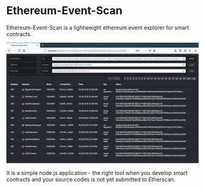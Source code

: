 # Ethereum-Event-Scan

Ethereum-Event-Scan is a lightweight ethereum event explorer for smart contracts. 


![Image 1](./images/ethereum-event-scan.png "Connected via Infura.io")

It is a simple node.js application - the right tool when you develop smart contracts and your source codes is not yet submitted to Etherscan.
